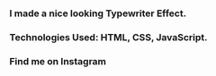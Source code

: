 ### I made a nice looking Typewriter Effect.

### Technologies Used: HTML, CSS, JavaScript.

### Find me on Instagram